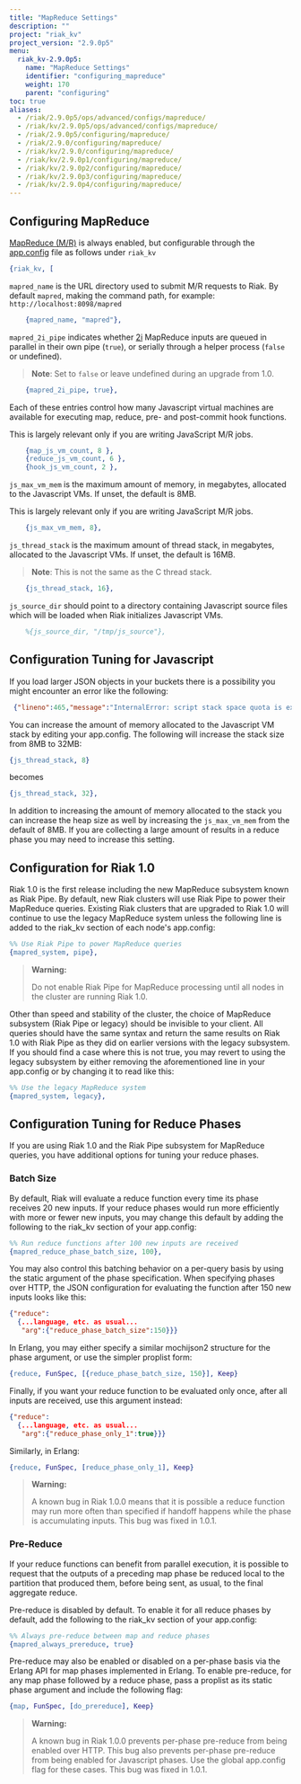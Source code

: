 ```yaml
---
title: "MapReduce Settings"
description: ""
project: "riak_kv"
project_version: "2.9.0p5"
menu:
  riak_kv-2.9.0p5:
    name: "MapReduce Settings"
    identifier: "configuring_mapreduce"
    weight: 170
    parent: "configuring"
toc: true
aliases:
  - /riak/2.9.0p5/ops/advanced/configs/mapreduce/
  - /riak/kv/2.9.0p5/ops/advanced/configs/mapreduce/
  - /riak/2.9.0p5/configuring/mapreduce/
  - /riak/2.9.0/configuring/mapreduce/
  - /riak/kv/2.9.0/configuring/mapreduce/
  - /riak/kv/2.9.0p1/configuring/mapreduce/
  - /riak/kv/2.9.0p2/configuring/mapreduce/
  - /riak/kv/2.9.0p3/configuring/mapreduce/
  - /riak/kv/2.9.0p4/configuring/mapreduce/
---
```



[usage mapreduce]: {{<baseurl>}}riak/kv/2.9.0p5/developing/usage/mapreduce
[config reference#appconfig]: {{<baseurl>}}riak/kv/2.9.0p5/configuring/reference/#app-config
[usage secondary-indexes]: {{<baseurl>}}riak/kv/2.9.0p5/developing/usage/secondary-indexes

## Configuring MapReduce

[MapReduce (M/R)][usage mapreduce] is always enabled, but configurable
through the [app.config][config reference#appconfig] file as
follows under `riak_kv`

```erlang
{riak_kv, [
```

`mapred_name` is the URL directory used to submit M/R requests to Riak.
By default `mapred`, making the command path, for example:
`http://localhost:8098/mapred`

```erlang
    {mapred_name, "mapred"},
```

`mapred_2i_pipe` indicates whether [2i][usage secondary-indexes]
MapReduce inputs are queued in parallel in their own pipe (`true`), or
serially through a helper process (`false` or undefined).

> **Note**: Set to `false` or leave undefined during an upgrade from 1.0.

```erlang
    {mapred_2i_pipe, true},
```

Each of these entries control how many Javascript virtual machines are
available for executing map, reduce, pre- and post-commit hook
functions.

This is largely relevant only if you are writing JavaScript M/R jobs.

```erlang
    {map_js_vm_count, 8 },
    {reduce_js_vm_count, 6 },
    {hook_js_vm_count, 2 },
```

`js_max_vm_mem` is the maximum amount of memory, in megabytes, allocated
to the Javascript VMs. If unset, the default is 8MB.

This is largely relevant only if you are writing JavaScript M/R jobs.

```erlang
    {js_max_vm_mem, 8},
```

`js_thread_stack` is the maximum amount of thread stack, in megabytes,
allocated to the Javascript VMs. If unset, the default is 16MB.

> **Note**: This is not the same as the C thread stack.

```erlang
    {js_thread_stack, 16},
```

`js_source_dir` should point to a directory containing Javascript source
files which will be loaded when Riak initializes Javascript VMs.

```erlang
    %{js_source_dir, "/tmp/js_source"},
```

<!-- TODO: Pulled from MapReduce-Implementation.md -->

## Configuration Tuning for Javascript

If you load larger JSON objects in your buckets there is a possibility you might encounter an error like the following:

```json
 {"lineno":465,"message":"InternalError: script stack space quota is exhausted","source":"unknown"}
```


You can increase the amount of memory allocated to the Javascript VM stack by editing your app.config. The following will increase the stack size from 8MB to 32MB:

```erlang
{js_thread_stack, 8}
```

becomes

```erlang
{js_thread_stack, 32},
```

In addition to increasing the amount of memory allocated to the stack you can increase the heap size as well by increasing the `js_max_vm_mem` from the default of 8MB. If you are collecting a large amount of results in a reduce phase you may need to increase this setting.

## Configuration for Riak 1.0

Riak 1.0 is the first release including the new MapReduce subsystem known as Riak Pipe.  By default, new Riak clusters will use Riak Pipe to power their MapReduce queries.  Existing Riak clusters that are upgraded to Riak 1.0 will continue to use the legacy MapReduce system unless the following line is added to the riak_kv section of each node's app.config:

```erlang
%% Use Riak Pipe to power MapReduce queries
{mapred_system, pipe},
```

> **Warning:**
>
> Do not enable Riak Pipe for MapReduce processing until all nodes in the cluster are running Riak 1.0.

Other than speed and stability of the cluster, the choice of MapReduce subsystem (Riak Pipe or legacy) should be invisible to your client.  All queries should have the same syntax and return the same results on Riak 1.0 with Riak Pipe as they did on earlier versions with the legacy subsystem.  If you should find a case where this is not true, you may revert to using the legacy subsystem by either removing the aforementioned line in your app.config or by changing it to read like this:

```erlang
%% Use the legacy MapReduce system
{mapred_system, legacy},
```

## Configuration Tuning for Reduce Phases

If you are using Riak 1.0 and the Riak Pipe subsystem for MapReduce queries, you have additional options for tuning your reduce phases.

### Batch Size

By default, Riak will evaluate a reduce function every time its phase receives 20 new inputs.  If your reduce phases would run more efficiently with more or fewer new inputs, you may change this default by adding the following to the riak_kv section of your app.config:

```erlang
%% Run reduce functions after 100 new inputs are received
{mapred_reduce_phase_batch_size, 100},
```

You may also control this batching behavior on a per-query basis by using the static argument of the phase specification.  When specifying phases over HTTP, the JSON configuration for evaluating the function after 150 new inputs looks like this:

```json
{"reduce":
  {...language, etc. as usual...
   "arg":{"reduce_phase_batch_size":150}}}
```

In Erlang, you may either specify a similar mochijson2 structure for the phase argument, or use the simpler proplist form:

```erlang
{reduce, FunSpec, [{reduce_phase_batch_size, 150}], Keep}
```

Finally, if you want your reduce function to be evaluated only once, after all inputs are received, use this argument instead:

```json
{"reduce":
  {...language, etc. as usual...
   "arg":{"reduce_phase_only_1":true}}}
```

Similarly, in Erlang:

```erlang
{reduce, FunSpec, [reduce_phase_only_1], Keep}
```

> **Warning:**
>
> A known bug in Riak 1.0.0 means that it is possible a reduce function may run more often than specified if handoff happens while the phase is accumulating inputs.  This bug was fixed in 1.0.1.

### Pre-Reduce

If your reduce functions can benefit from parallel execution, it is possible to request that the outputs of a preceding map phase be reduced local to the partition that produced them, before being sent, as usual, to the final aggregate reduce.

Pre-reduce is disabled by default.  To enable it for all reduce phases by default, add the following to the riak_kv section of your app.config:

```erlang
%% Always pre-reduce between map and reduce phases
{mapred_always_prereduce, true}
```

Pre-reduce may also be enabled or disabled on a per-phase basis via the Erlang API for map phases implemented in Erlang.  To enable pre-reduce, for any map phase followed by a reduce phase, pass a proplist as its static phase argument and include the following flag:

```erlang
{map, FunSpec, [do_prereduce], Keep}
```

> **Warning:**
>
>A known bug in Riak 1.0.0 prevents per-phase pre-reduce from being enabled over HTTP.  This bug also prevents per-phase pre-reduce from being enabled for Javascript phases.  Use the global app.config flag for these cases. This bug was fixed in 1.0.1.
